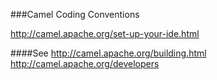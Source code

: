 ###Camel Coding Conventions

http://camel.apache.org/set-up-your-ide.html

####See
http://camel.apache.org/building.html
http://camel.apache.org/developers